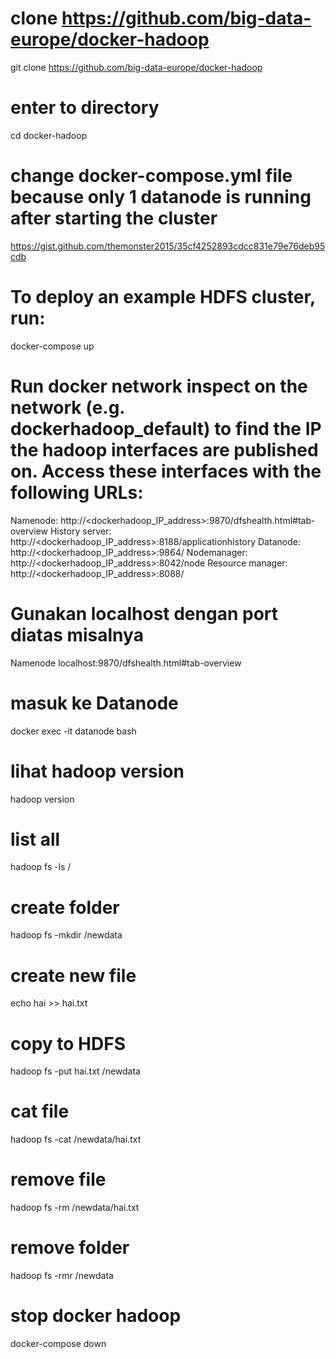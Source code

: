 # clone https://github.com/big-data-europe/docker-hadoop
git clone https://github.com/big-data-europe/docker-hadoop

# enter to directory
cd docker-hadoop

# change docker-compose.yml file because only 1 datanode is running after starting the cluster
https://gist.github.com/themonster2015/35cf4252893cdcc831e79e76deb95cdb

# To deploy an example HDFS cluster, run:
docker-compose up

# Run docker network inspect on the network (e.g. dockerhadoop_default) to find the IP the hadoop interfaces are published on. Access these interfaces with the following URLs:
Namenode: http://<dockerhadoop_IP_address>:9870/dfshealth.html#tab-overview
History server: http://<dockerhadoop_IP_address>:8188/applicationhistory
Datanode: http://<dockerhadoop_IP_address>:9864/
Nodemanager: http://<dockerhadoop_IP_address>:8042/node
Resource manager: http://<dockerhadoop_IP_address>:8088/

# Gunakan localhost dengan port diatas misalnya
Namenode localhost:9870/dfshealth.html#tab-overview

# masuk ke Datanode
docker exec -it datanode bash

# lihat hadoop version
hadoop version

# list all 
hadoop fs -ls /

# create folder
hadoop fs -mkdir /newdata

# create new file
echo hai >> hai.txt

# copy to HDFS
hadoop fs -put hai.txt /newdata

# cat file
hadoop fs -cat /newdata/hai.txt

# remove file
hadoop fs -rm /newdata/hai.txt

# remove folder
hadoop fs -rmr /newdata


# stop docker hadoop
docker-compose down